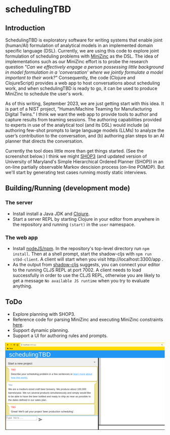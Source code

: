 # schedulingTBD

## Introduction

SchedulingTBD is exploratory software for writing systems that enable joint (human/AI) formulation of analytical models in an implemented domain specific language (DSL).
Currently, we are using this code to explore joint formulation of scheduling problems with [MiniZinc](https://www.minizinc.org/) as the DSL.
The idea of implementations such as our MiniZinc effort is to probe the research question
*"Can we effectively engage a person possessing little background in model formulation in a 'conversation' where we jointly formulate a model important to their work?"*
Consequently, the code (Clojure and ClojureScript) provides a web app to host conversations about scheduling work, and when schedulingTBD is ready to go, it can be used to produce MiniZinc to schedule the user's work.

As of this writing, September 2023, we are just getting start with this idea.
It is part of a NIST project, ”Human/Machine Teaming for Manufacturing Digital Twins.”
I think we want the web app to provide tools to author and capture results from teaming sessions.
The authoring capabilities provided to experts in use of the analytical tool (and its DSL) would include
(a) authoring few-shot prompts to large language models (LLMs) to analyze the user’s contribution to the conversation, and
(b) authoring plan steps to an AI planner that directs the conversation.

Currently the tool does little more than get things started.
(See the screenshot below.)
I think we might [SHOP3](https://github.com/shop-planner/shop3)
(and updated version of University of Maryland's Simple Hierarchical Ordered Planner (SHOP)) in
an on-line partially observable Markov descision process (on-line POMDP).
But we'll start by generating test cases running mostly static interviews.

## Building/Running (development mode)

### The server
  * Install install a Java JDK and [Clojure](https://clojure.org/).
  * Start a server REPL by starting Clojure in your editor from anywhere in the repository and running `(start)` in the `user` namespace.

### The web app
  * Install [nodeJS/npm](https://nodejs.org/en/).
	In the repository's top-level directory run `npm install`. Then at a shell prompt, start the shadow-cljs with `npm run stbd-client`.
	A client will start when you visit http://localhost:3300/app .
  *	As the output from [shadow-cljs](https://github.com/thheller/shadow-cljs) suggests, you can connect your editor to the running CLJS REPL at port 7002.
	A client needs to load successfully in order to use the CLJS REPL, otherwise you are likely to get a message `No available JS runtime` when you try to evaluate anything.

## ToDo
  - Explore planning with SHOP3.
  - Reference code for parsing MiniZinc and executing MiniZinc constraints [here](https://github.com/pdenno/minizinc-parser).
  - Support dynamic planning.
  - Support a UI for authoring rules and prompts.

![alt text](https://github.com/pdenno/schedulingTBD/blob/main/doc/SchedulingTBD-early.png?raw=true)
